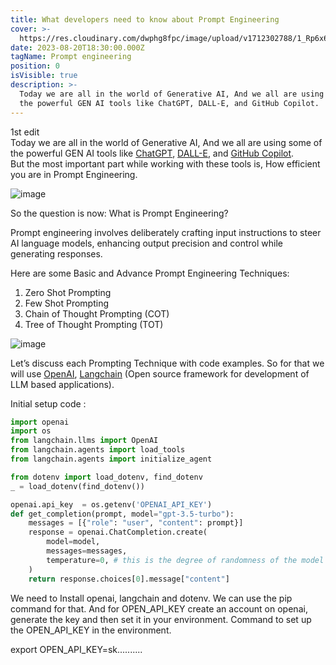 ```yaml
---
title: What developers need to know about Prompt Engineering
cover: >-
  https://res.cloudinary.com/dwphg8fpc/image/upload/v1712302788/1_Rp6x69Ruif29tN7FYDA1Ng_voymtz.jpg
date: 2023-08-20T18:30:00.000Z
tagName: Prompt engineering
position: 0
isVisible: true
description: >-
  Today we are all in the world of Generative AI, And we all are using some of
  the powerful GEN AI tools like ChatGPT, DALL-E, and GitHub Copilot.
---
```


1st edit\
Today we are all in the world of Generative AI, And we all are using some of the powerful GEN AI tools like [ChatGPT](https://chat.openai.com/chat), [DALL-E](https://openai.com/product/dall-e-2), and [GitHub Copilot](https://github.com/features/copilot/).\
But the most important part while working with these tools is, How efficient you are in Prompt Engineering.

![image](https://res.cloudinary.com/dwphg8fpc/image/upload/v1712302788/1_Rp6x69Ruif29tN7FYDA1Ng_voymtz.jpg "image2")

So the question is now: What is Prompt Engineering?

Prompt engineering involves deliberately crafting input instructions to steer AI language models, enhancing output precision and control while generating responses.

Here are some Basic and Advance Prompt Engineering Techniques:

1. Zero Shot Prompting
2. Few Shot Prompting
3. Chain of Thought Prompting (COT)
4. Tree of Thought Prompting (TOT)

![image](https://res.cloudinary.com/dwphg8fpc/image/upload/v1712309644/0_TgsfGF2EwppdFnaB_tt81xl.jpg "image")

Let’s discuss each Prompting Technique with code examples.
So for that we will use [OpenAI](https://platform.openai.com/overview), [Langchain](https://python.langchain.com/docs/get_started/introduction.html) (Open source framework for development of LLM based applications).

Initial setup code :

```python
import openai
import os
from langchain.llms import OpenAI
from langchain.agents import load_tools
from langchain.agents import initialize_agent

from dotenv import load_dotenv, find_dotenv
_ = load_dotenv(find_dotenv())

openai.api_key  = os.getenv('OPENAI_API_KEY')
def get_completion(prompt, model="gpt-3.5-turbo"):
    messages = [{"role": "user", "content": prompt}]
    response = openai.ChatCompletion.create(
        model=model,
        messages=messages,
        temperature=0, # this is the degree of randomness of the model's output
    )
    return response.choices[0].message["content"]
```

We need to Install openai, langchain and dotenv. We can use the pip command for that. And for OPEN\_API\_KEY create an account on openai, generate the key and then set it in your environment. Command to set up the OPEN\_API\_KEY in the environment.

export OPEN\_API\_KEY=sk..........
